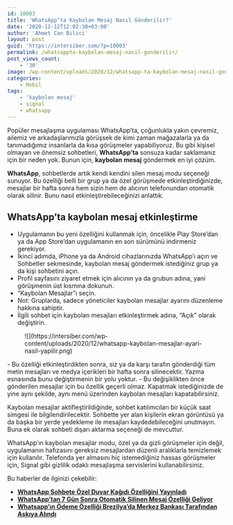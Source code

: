 ```yaml
---
id: 10003
title: 'WhatsApp’ta Kaybolan Mesaj Nasıl Gönderilir?'
date: '2020-12-12T12:02:30+03:00'
author: 'Ahmet Can Bilici'
layout: post
guid: 'https://intersiber.com/?p=10003'
permalink: /whatsappta-kaybolan-mesaj-nasil-gonderilir/
post_views_count:
    - '30'
image: /wp-content/uploads/2020/12/whatsapp-ta-kaybolan-mesaj-nasil-gonderilir.jpg
categories:
    - Mobil
tags:
    - 'kaybolan mesaj'
    - signal
    - whatsapp
---
```


Popüler mesajlaşma uygulaması WhatsApp’ta, çoğunlukla yakın çevremiz, ailemiz ve arkadaşlarımızla görüşsek de kimi zaman mağazalarla ya da tanımadığımız insanlarla da kısa görüşmeler yapabiliyoruz. Bu gibi kişisel olmayan ve önemsiz sohbetleri, **WhatsApp’ta** sonsuza kadar saklamanız için bir neden yok. Bunun için, **kaybolan** **mesaj** göndermek en iyi çözüm.

**WhatsApp**, sohbetlerde artık kendi kendini silen mesaj modu seçeneği sunuyor. Bu özelliği belli bir grup ya da özel görüşmede etkinleştirdiğinizde, mesajlar bir hafta sonra hem sizin hem de alıcının telefonundan otomatik olarak silinir. Bunu nasıl etkinleştirebileceğinizi anlattık.

## WhatsApp’ta kaybolan mesaj etkinleştirme

- Uygulamanın bu yeni özelliğini kullanmak için, öncelikle Play Store’dan ya da App Store’dan uygulamanın en son sürümünü indirmeniz gerekiyor.
- İkinci adımda, iPhone ya da Android cihazlarınızda WhatsApp’ı açın ve Sohbetler sekmesinde, kaybolan mesaj göndermek istediğiniz grup ya da kişi sohbetini açın.
- Profil sayfasını ziyaret etmek için alıcının ya da grubun adına, yani görüşmenin üst kısmına dokunun.
- “Kaybolan Mesajlar”ı seçin.
- Not: Gruplarda, sadece yöneticiler kaybolan mesajlar ayarını düzenleme hakkına sahiptir.
- İlgili sohbet için kaybolan mesajları etkinleştirmek adına, “Açık” olarak değiştirin.

<figure class="wp-block-image size-large">![](https://intersiber.com/wp-content/uploads/2020/12/whatsapp-kaybolan-mesajlar-ayari-nasil-yapilir.png)</figure>- Bu özelliği etkinleştirdikten sonra, siz ya da karşı tarafın gönderdiği tüm metin mesajları ve medya içerikleri bir hafta sonra silinecektir. Yazma esnasında bunu değiştirmenin bir yolu yoktur.
- Bu değişiklikten önce gönderilen mesajlar için bu özellik geçerli olmaz. Kapatmak istediğinizde de yine aynı şekilde, aynı menü üzerinden kaybolan mesajları kapatabilirsiniz.

Kaybolan mesajlar aktifleştirildiğinde, sohbet katılımcıları bir küçük saat simgesi ile bilgilendirilecektir. Sohbette yer alan kişilerin ekran görüntüsü ya da başka bir yerde yedekleme ile mesajları kaydedebileceğini unutmayın. Buna ek olarak sohbeti dışarı aktarma seçeneği de mevcuttur.

WhatsApp’ın kaybolan mesajlar modu, özel ya da gizli görüşmeler için değil, uygulamanın hafızasını gereksiz mesajlardan düzenli aralıklarla temizlemek için kullanılır. Telefonda yer almasını hiç istemediğiniz hassas görüşmeler için, Signal gibi gizlilik odaklı mesajlaşma servislerini kullanabilirsiniz.

Bu haberler de ilginizi çekebilir:

- **[WhatsApp Sohbete Özel Duvar Kağıdı Özelliğini Yayınladı](https://intersiber.com/whatsapp-sohbete-ozel-duvar-kagidi-ozelligini-yayinladi/)**
- **[WhatsApp’tan 7 Gün Sonra Otomatik Silinen Mesaj Özelliği Geliyor](https://intersiber.com/whatsapptan-7-gun-sonra-otomatik-silinen-mesaj-ozelligi-geliyor/)**
- **[Whatsapp’ın Ödeme Özelliği Brezilya’da Merkez Bankası Tarafından Askıya Alındı](https://intersiber.com/whatsappin-odeme-ozelligi-brezilyada-merkez-bankasi-tarafindan-askiya-alindi/)**